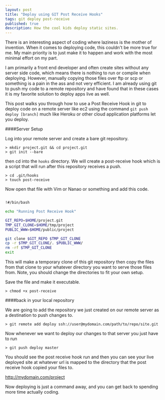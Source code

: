 ```yaml
---
layout: post
title: "Deploy using GIT Post Receive Hooks"
tags: git deploy post-receive
published: true
description: How the cool kids deploy static sites.
---
```


There is an interesting aspect of coding where laziness is the mother of invention. When it comes to deploying code, this couldn't be more true for me. My main priority is to just make it to happen and work with the most minimal effort on my part.

I am primarily a front end developer and often create sites without any server side code, which means there is nothing to run or compile when deploying. However, manually copying those files over ftp or scp or something is a pain in the ass and not very efficient. I am already using git to push my code to a remote repository and have found that in these cases it is my favorite solution to deploy apps live as well.

This post walks you through how to use a Post Receive Hook in git to deploy code on a remote server like ec2 using the command ```git push deploy [branch]``` much like Heroku or other cloud application platforms let you deploy.

<!--more-->

####Server Setup


Log into your remote server and create a bare git repository.

~~~~~
> mkdir project.git && cd project.git
> git init --bare
~~~~~

then cd into the ```hooks``` directory. We will create a post-receive hook which is a  script that will run after this repository receives a push.

~~~~~
> cd .git/hooks
> touch post-receive
~~~~~

Now open that file with Vim or Nanao or something and add this code.

~~~~~bash

!#/bin/bash

echo "Running Post Receive Hook"

GIT_REPO=$HOME/project.git
TMP_GIT_CLONE=$HOME/tmp/project
PUBLIC_WWW=$HOME/public/project

git clone $GIT_REPO $TMP_GIT_CLONE
cp -r $TMP_GIT_CLONE/. $PUBLIC_WWW/
rm -rf $TMP_GIT_CLONE
exit

~~~~~

This will make a temporary clone of this git repository then copy the files from that clone to your whatever directory you want to serve those files from. Note, you should change the directories to fit your own setup.

Save the file and make it executable.

~~~~~
> chmod +x post-receive
~~~~~

####back in your local repository

We are going to add the repository we just created on our remote server as a destination to push changes to.

~~~~~
> git remote add deploy ssh://user@mydomain.com/path/to/repo/site.git
~~~~~

Now whenever we want to deploy our changes to that server you just have to run

~~~~~
> git push deploy master
~~~~~

You should see the post receive hook run and then you can see your live deployed site at whatever url is mapped to the directory that the post receive hook copied your files to.

http://mydomain.com/project

Now deploying is just a command away, and you can get back to spending more time actually coding.